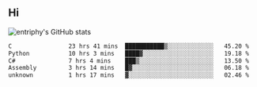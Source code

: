 ## Hi
![entriphy's GitHub stats](https://github-readme-stats.vercel.app/api?username=entriphy&show_icons=true&title_color=2196F3&bg_color=212121&text_color=FAFAFA&hide_border=true)
<!--START_SECTION:waka-->

```txt
C                23 hrs 41 mins  ███████████▒░░░░░░░░░░░░░   45.20 %
Python           10 hrs 3 mins   ████▓░░░░░░░░░░░░░░░░░░░░   19.18 %
C#               7 hrs 4 mins    ███▒░░░░░░░░░░░░░░░░░░░░░   13.50 %
Assembly         3 hrs 14 mins   █▓░░░░░░░░░░░░░░░░░░░░░░░   06.18 %
unknown          1 hrs 17 mins   ▓░░░░░░░░░░░░░░░░░░░░░░░░   02.46 %
```

<!--END_SECTION:waka-->
